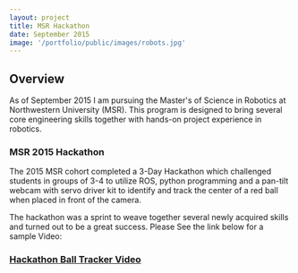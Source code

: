 ```yaml
---
layout: project
title: MSR Hackathon
date: September 2015
image: '/portfolio/public/images/robots.jpg'
---
```


## Overview
As of September 2015 I am pursuing the Master's of Science in Robotics at Northwestern University (MSR). This program is designed to bring several core engineering skills together with hands-on project experience in robotics. 

### MSR 2015 Hackathon
The 2015 MSR cohort completed a 3-Day Hackathon which challenged students in groups of 3-4 to utilize ROS, python programming and a pan-tilt webcam with servo driver kit to identify and track the center of a red ball when placed in front of the camera.

The hackathon was a sprint to weave together several newly acquired skills and turned out to be a great success.
Please See the link below for a sample Video:

### <a href="https://youtu.be/a8idpkoNmHg">Hackathon Ball Tracker Video</a>

    

